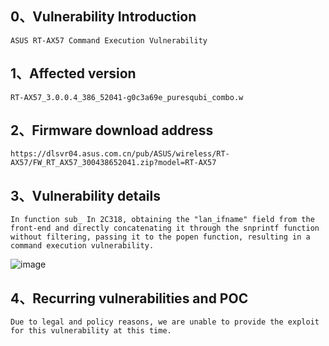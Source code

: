 ## 0、Vulnerability Introduction

```
ASUS RT-AX57 Command Execution Vulnerability
```

## 1、Affected version

```
RT-AX57_3.0.0.4_386_52041-g0c3a69e_puresqubi_combo.w
```

## 2、Firmware download address

```
https://dlsvr04.asus.com.cn/pub/ASUS/wireless/RT-AX57/FW_RT_AX57_300438652041.zip?model=RT-AX57
```

## 3、Vulnerability details

```
In function sub_ In 2C318, obtaining the "lan_ifname" field from the front-end and directly concatenating it through the snprintf function without filtering, passing it to the popen function, resulting in a command execution vulnerability.
```

![image](https://github.com/XYIYM/Digging/blob/main/ASUS/RT-AX57/3/upload/image-20231028183718958.png)

## 4、Recurring vulnerabilities and POC

```
Due to legal and policy reasons, we are unable to provide the exploit for this vulnerability at this time.
```
